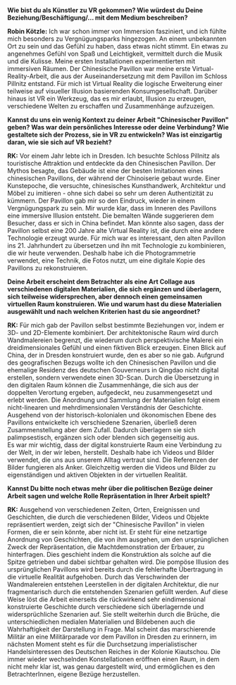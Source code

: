 **Wie bist du als Künstler zu VR gekommen? Wie würdest du Deine Beziehung/Beschäftigung/... mit dem Medium beschreiben?**

**Robin Kötzle:** Ich war schon immer von Immersion fasziniert, und ich fühlte mich besonders zu Vergnügungsparks hingezogen. An einem unbekannten Ort zu sein und das Gefühl zu haben, dass etwas nicht stimmt. Ein etwas zu angenehmes Gefühl von Spaß und Leichtigkeit, vermittelt durch die Musik und die Kulisse. Meine ersten Installationen experimentierten mit immersiven Räumen. Der Chinesische Pavillon war meine erste Virtual-Reality-Arbeit, die aus der Auseinandersetzung mit dem Pavillon im Schloss Pillnitz entstand. Für mich ist Virtual Reality die logische Erweiterung einer teilweise auf visueller Illusion basierenden Konsumgesellschaft. Darüber hinaus ist VR ein Werkzeug, das es mir erlaubt, Illusion zu erzeugen, verschiedene Welten zu erschaffen und Zusammenhänge aufzuzeigen.

**Kannst du uns ein wenig Kontext zu deiner Arbeit "Chinesischer Pavillon" geben? Was war dein persönliches Interesse oder deine Verbindung? Wie gestaltete sich der Prozess, sie in VR zu entwickeln? Was ist einzigartig daran, wie sie sich auf VR bezieht?**

**RK:** Vor einem Jahr lebte ich in Dresden. Ich besuchte Schloss Pillnitz als touristische Attraktion und entdeckte da den Chinesischen Pavillon. Der Mythos besagte, das Gebäude ist eine der besten Imitationen eines chinesischen Pavillons, der während der Chinoiserie gebaut wurde. Einer Kunstepoche, die versuchte, chinesisches Kunsthandwerk, Architektur und Möbel zu imitieren - ohne sich dabei so sehr um deren Authentizität zu kümmern. Der Pavillon gab mir so den Eindruck, wieder in einem Vergnügungspark zu sein. Mir wurde klar, dass im Inneren des Pavillons eine immersive Illusion entsteht. Die bemalten Wände suggerieren dem Besucher, dass er sich in China befindet. Man könnte also sagen, dass der Pavillon selbst eine 200 Jahre alte Virtual Reality ist, die durch eine andere Technologie erzeugt wurde. Für mich war es interessant, den alten Pavillon ins 21. Jahrhundert zu übersetzen und ihn mit Technologie zu kombinieren, die wir heute verwenden. Deshalb habe ich die Photogrammetrie verwendet, eine Technik, die Fotos nutzt, um eine digitale Kopie des Pavillons zu rekonstruieren.

**Deine Arbeit erscheint dem Betrachter als eine Art Collage aus verschiedenen digitalen Materialien, die sich ergänzen und überlagern, sich teilweise widersprechen, aber dennoch einen gemeinsamen virtuellen Raum konstruieren. Wie und warum hast du diese Materialien ausgewählt und nach welchen Kriterien hast du sie angeordnet?** 

**RK:** Für mich gab der Pavillon selbst bestimmte Beziehungen vor, indem er 3D- und 2D-Elemente kombiniert. Der architektonische Raum wird durch Wandmalereien begrenzt, die wiederum durch perspektivische Malerei ein dreidimensionales Gefühl und einen fiktiven Blick erzeugen. Einen Blick  auf China, der in Dresden konstruiert wurde, den es aber so nie gab. Aufgrund des geografischen Bezugs wollte ich den Chinesischen Pavillon und die ehemalige Residenz des deutschen Gouverneurs in Qingdao nicht digital erstellen, sondern verwendete einen 3D-Scan. Durch die Übersetzung in den digitalen Raum können die Zusammenhänge, die sich aus der doppelten Verortung ergeben, aufgedeckt, neu zusammengesetzt und erlebt werden. Die Anordnung und Sammlung der Materialien folgt einem nicht-linearen und mehrdimensionalen Verständnis der Geschichte.  Ausgehend von der historisch-kolonialen und ökonomischen Ebene des Pavillons entwickelte ich verschiedene Szenarien, überließ deren Zusammenstellung aber dem Zufall. Dadurch überlagern sie sich palimpsestisch, ergänzen sich oder blenden sich gegenseitig aus.  
Es war mir wichtig, dass der digital konstruierte Raum eine Verbindung zu der Welt, in der wir leben, herstellt. Deshalb habe ich Videos und Bilder verwendet, die uns aus unserem Alltag vertraut sind. Die Referenzen der Bilder fungieren als Anker. Gleichzeitig werden die Videos und Bilder zu eigenständigen und aktiven Objekten in der virtuellen Realität. 

**Kannst Du bitte noch etwas mehr über die politischen Bezüge deiner Arbeit sagen und welche Rolle Repräsentation in Ihrer Arbeit spielt?** 

**RK:** Ausgehend von verschiedenen Zeiten, Orten, Ereignissen und Geschichten, die durch die verschiedenen Bilder, Videos und Objekte repräsentiert werden, zeigt sich der "Chinesische Pavillon" in vielen Formen, die er sein könnte, aber nicht ist. Er steht für eine netzartige Anordnung von Geschichten, die von ihm ausgehen, um den ursprünglichen Zweck der Repräsentation, die Machtdemonstration der Erbauer, zu hinterfragen. Dies geschieht indem die Konstruktion als solche auf die Spitze getrieben und dabei sichtbar gehalten wird. Die pompöse Illusion des ursprünglichen Pavillons wird bereits durch die fehlerhafte Übertragung in die virtuelle Realität aufgehoben. Durch das Verschwinden der Wandmalereien entstehen Leerstellen in der digitalen Architektur, die nur fragmentarisch durch die entstehenden Szenarien gefüllt werden. Auf diese Weise löst die Arbeit einerseits die rückwirkend sehr eindimensional konstruierte Geschichte durch verschiedene sich überlagernde und widersprüchliche Szenarien auf. Sie stellt weiterhin durch die Brüche, die unterschiedlichen medialen Materialien und Bildebenen auch die Wahrhaftigkeit der Darstellung in Frage.  Mal scheint das marschierende Militär an eine Militärparade vor dem Pavillon in Dresden zu erinnern, im nächsten Moment steht es für die Durchsetzung imperialistischer Handelsinteressen des Deutschen Reiches in der Kolonie Kiautschou. Die immer wieder wechselnden Konstellationen eröffnen einen Raum, in dem nicht mehr klar ist, was genau dargestellt wird, und ermöglichen es den BetrachterInnen, eigene Bezüge herzustellen.